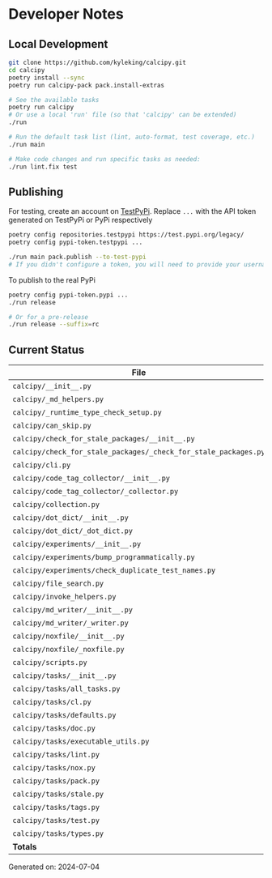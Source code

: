 # Developer Notes

## Local Development

```sh
git clone https://github.com/kyleking/calcipy.git
cd calcipy
poetry install --sync
poetry run calcipy-pack pack.install-extras

# See the available tasks
poetry run calcipy
# Or use a local 'run' file (so that 'calcipy' can be extended)
./run

# Run the default task list (lint, auto-format, test coverage, etc.)
./run main

# Make code changes and run specific tasks as needed:
./run lint.fix test
```

## Publishing

For testing, create an account on [TestPyPi](https://test.pypi.org/legacy/). Replace `...` with the API token generated on TestPyPi or PyPi respectively

```sh
poetry config repositories.testpypi https://test.pypi.org/legacy/
poetry config pypi-token.testpypi ...

./run main pack.publish --to-test-pypi
# If you didn't configure a token, you will need to provide your username and password to publish
```

To publish to the real PyPi

```sh
poetry config pypi-token.pypi ...
./run release

# Or for a pre-release
./run release --suffix=rc
```

## Current Status

<!-- {cts} COVERAGE -->
| File                                                            | Statements | Missing | Excluded | Coverage |
|-----------------------------------------------------------------|------------|---------|----------|----------|
| `calcipy/__init__.py`                                           | 4          | 0       | 0        | 100.0%   |
| `calcipy/_md_helpers.py`                                        | 9          | 0       | 0        | 100.0%   |
| `calcipy/_runtime_type_check_setup.py`                          | 13         | 0       | 28       | 100.0%   |
| `calcipy/can_skip.py`                                           | 17         | 1       | 0        | 88.0%    |
| `calcipy/check_for_stale_packages/__init__.py`                  | 5          | 2       | 0        | 60.0%    |
| `calcipy/check_for_stale_packages/_check_for_stale_packages.py` | 133        | 12      | 3        | 87.0%    |
| `calcipy/cli.py`                                                | 35         | 1       | 76       | 93.0%    |
| `calcipy/code_tag_collector/__init__.py`                        | 5          | 2       | 0        | 60.0%    |
| `calcipy/code_tag_collector/_collector.py`                      | 138        | 2       | 0        | 94.0%    |
| `calcipy/collection.py`                                         | 34         | 0       | 55       | 97.6%    |
| `calcipy/dot_dict/__init__.py`                                  | 5          | 2       | 0        | 60.0%    |
| `calcipy/dot_dict/_dot_dict.py`                                 | 8          | 0       | 0        | 100.0%   |
| `calcipy/experiments/__init__.py`                               | 0          | 0       | 0        | 100.0%   |
| `calcipy/experiments/bump_programmatically.py`                  | 24         | 24      | 0        | 0.0%     |
| `calcipy/experiments/check_duplicate_test_names.py`             | 36         | 0       | 2        | 95.0%    |
| `calcipy/file_search.py`                                        | 38         | 0       | 2        | 93.2%    |
| `calcipy/invoke_helpers.py`                                     | 30         | 4       | 0        | 77.3%    |
| `calcipy/md_writer/__init__.py`                                 | 5          | 2       | 0        | 60.0%    |
| `calcipy/md_writer/_writer.py`                                  | 99         | 6       | 0        | 87.6%    |
| `calcipy/noxfile/__init__.py`                                   | 5          | 2       | 0        | 60.0%    |
| `calcipy/noxfile/_noxfile.py`                                   | 44         | 2       | 51       | 87.1%    |
| `calcipy/scripts.py`                                            | 5          | 0       | 37       | 100.0%   |
| `calcipy/tasks/__init__.py`                                     | 0          | 0       | 0        | 100.0%   |
| `calcipy/tasks/all_tasks.py`                                    | 48         | 0       | 0        | 95.2%    |
| `calcipy/tasks/cl.py`                                           | 28         | 5       | 0        | 75.0%    |
| `calcipy/tasks/defaults.py`                                     | 20         | 0       | 0        | 89.3%    |
| `calcipy/tasks/doc.py`                                          | 32         | 0       | 8        | 89.1%    |
| `calcipy/tasks/executable_utils.py`                             | 34         | 0       | 0        | 89.6%    |
| `calcipy/tasks/lint.py`                                         | 44         | 2       | 0        | 85.3%    |
| `calcipy/tasks/nox.py`                                          | 8          | 0       | 0        | 100.0%   |
| `calcipy/tasks/pack.py`                                         | 42         | 11      | 0        | 64.5%    |
| `calcipy/tasks/stale.py`                                        | 6          | 0       | 0        | 100.0%   |
| `calcipy/tasks/tags.py`                                         | 18         | 1       | 0        | 90.9%    |
| `calcipy/tasks/test.py`                                         | 45         | 1       | 2        | 89.2%    |
| `calcipy/tasks/types.py`                                        | 11         | 0       | 0        | 93.3%    |
| **Totals**                                                      | 1028       | 82      | 264      | 86.5%    |

Generated on: 2024-07-04
<!-- {cte} -->
